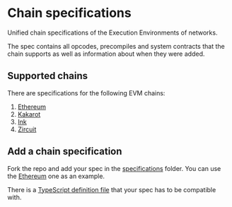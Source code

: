 # Chain specifications
Unified chain specifications of the Execution Environments of networks.

The spec contains all opcodes, precompiles and system contracts that the chain supports as well as information about when they were added.

## Supported chains

There are specifications for the following EVM chains:
1. [Ethereum](./specifications/ethereum.json)
2. [Kakarot](./specifications/kakarot.json)
3. [Ink](./specifications/ink.json)
3. [Zircuit](./specifications/zircuit.json)

## Add a chain specification

Fork the repo and add your spec in the [specifications](./specifications/) folder. You can use the [Ethereum](./specifications/ethereum.json) one as an example.

There is a [TypeScript definition file](./spec.d.ts) that your spec has to be compatible with.
